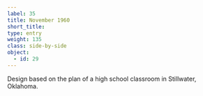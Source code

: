 ```yaml
---
label: 35
title: November 1960
short_title:
type: entry
weight: 135
class: side-by-side
object:
  - id: 29
---
```


Design based on the plan of a high school classroom in Stillwater, Oklahoma.
